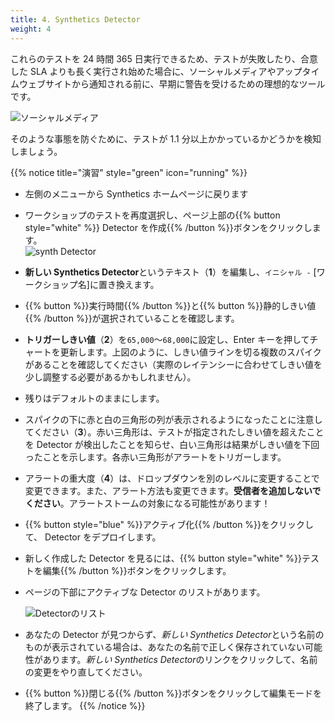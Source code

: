 ```yaml
---
title: 4. Synthetics Detector
weight: 4
---
```


これらのテストを 24 時間 365 日実行できるため、テストが失敗したり、合意した SLA よりも長く実行され始めた場合に、ソーシャルメディアやアップタイムウェブサイトから通知される前に、早期に警告を受けるための理想的なツールです。

![ソーシャルメディア](../images/social-media-post.png)

そのような事態を防ぐために、テストが 1.1 分以上かかっているかどうかを検知しましょう。

{{% notice title="演習" style="green" icon="running" %}}

- 左側のメニューから Synthetics ホームページに戻ります
- ワークショップのテストを再度選択し、ページ上部の{{% button style="white" %}} Detector を作成{{% /button %}}ボタンをクリックします。  
  ![synth Detector](../images/synth-detector.png)
- **新しい Synthetics Detector**というテキスト（**1**）を編集し、`イニシャル -` [ワークショップ名]に置き換えます。
- {{% button %}}実行時間{{% /button %}}と{{% button %}}静的しきい値{{% /button %}}が選択されていることを確認します。
- **トリガーしきい値**（**2**）を`65,000`〜`68,000`に設定し、Enter キーを押してチャートを更新します。上図のように、しきい値ラインを切る複数のスパイクがあることを確認してください（実際のレイテンシーに合わせてしきい値を少し調整する必要があるかもしれません）。
- 残りはデフォルトのままにします。
- スパイクの下に赤と白の三角形の列が表示されるようになったことに注意してください（**3**）。赤い三角形は、テストが指定されたしきい値を超えたことを Detector が検出したことを知らせ、白い三角形は結果がしきい値を下回ったことを示します。各赤い三角形がアラートをトリガーします。
- アラートの重大度（**4**）は、ドロップダウンを別のレベルに変更することで変更できます。また、アラート方法も変更できます。**受信者を追加しないでください**。アラートストームの対象になる可能性があります！
- {{% button style="blue" %}}アクティブ化{{% /button %}}をクリックして、 Detector をデプロイします。
- 新しく作成した Detector を見るには、{{% button style="white" %}}テストを編集{{% /button %}}ボタンをクリックします。
- ページの下部にアクティブな Detector のリストがあります。

  ![ Detectorのリスト](../images/detector-list.png)

- あなたの Detector が見つからず、*新しい Synthetics Detector*という名前のものが表示されている場合は、あなたの名前で正しく保存されていない可能性があります。*新しい Synthetics Detector*のリンクをクリックして、名前の変更をやり直してください。
- {{% button %}}閉じる{{% /button %}}ボタンをクリックして編集モードを終了します。
  {{% /notice %}}
